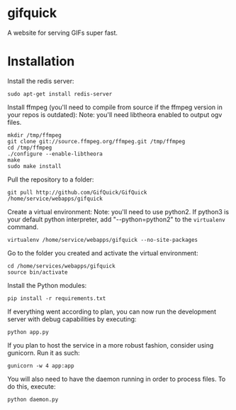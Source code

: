 # gifquick

A website for serving GIFs super fast. 

# Installation

Install the redis server:

    sudo apt-get install redis-server

Install ffmpeg (you'll need to compile from source if the ffmpeg version in your repos is outdated):
Note: you'll need libtheora enabled to output ogv files.

    mkdir /tmp/ffmpeg
    git clone git://source.ffmpeg.org/ffmpeg.git /tmp/ffmpeg
    cd /tmp/ffmpeg
    ./configure --enable-libtheora
    make
    sudo make install

Pull the repository to a folder:

    git pull http://github.com/GifQuick/GifQuick /home/service/webapps/gifquick

Create a virtual environment:
Note: you'll need to use python2. If python3 is your default python interpreter, add "--python=python2" to the `virtualenv` command.

    virtualenv /home/service/webapps/gifquick --no-site-packages

Go to the folder you created and activate the virtual environment:

    cd /home/services/webapps/gifquick
    source bin/activate

Install the Python modules:

    pip install -r requirements.txt

If everything went according to plan, you can now run the development server with debug capabilities by executing:

    python app.py

If you plan to host the service in a more robust fashion, consider using gunicorn. Run it as such:

    gunicorn -w 4 app:app

You will also need to have the daemon running in order to process files. To do this, execute:

    python daemon.py

